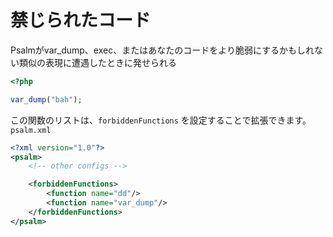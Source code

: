 # 禁じられたコード

Psalmがvar_dump、exec、またはあなたのコードをより脆弱にするかもしれない類似の表現に遭遇したときに発せられる

```php
<?php

var_dump("bah");
```

この関数のリストは、`forbiddenFunctions` を設定することで拡張できます。`psalm.xml`

```xml
<?xml version="1.0"?>
<psalm>
    <!-- other configs -->

    <forbiddenFunctions>
        <function name="dd"/>
        <function name="var_dump"/>
    </forbiddenFunctions>
</psalm>
```
